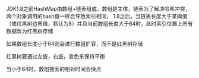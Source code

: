 
JDK1.8之前HashMap由数组+链表组成，数组是主体，链表为了解决哈希冲突，两个对象调用的hash值一样会导致索引相同，
1.8之后，当链表长度大于某阈值（或红黑树边界值，默认为8）并且当前数组长度大于64时，此时索引位置上所有数据改为红黑树存储

如果数组长度小于64则会进行数组扩容，而不是红黑树存储

红黑树要通过左旋，右旋，变色来保持平衡

当小于64时，数组搜索的相对时间会快点